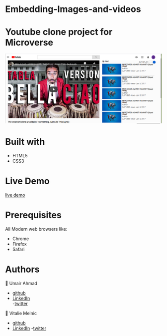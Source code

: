 # Embedding-Images-and-videos

Youtube clone project for Microverse
===================

![Image description](https://github.com/UmairAhmad125/Embedding-Images-and-videos/blob/video-feature/resources/screenshot.png)



# Built with #
 - HTML5 
  - CSS3 


# Live Demo #
[live demo](https://jovial-neumann-6765b0.netlify.app/)


 # Prerequisites #
 All Modern web browsers like:
- Chrome 
- Firefox
 - Safari



 # Authors # 


👤 Umair Ahmad
 - [github](https://github.com/UmairAhmad125)
 - [LinkedIn](https://www.linkedin.com/in/umair-ahmad-b5a89015a/)  
-[twitter](@umairahmadDP)   


👤 Vitalie Melnic
- [github](https://github.com/vmwhoami)
- [LinkedIn](https://www.linkedin.com/in/vitalie-melnic-5802198a/)
-[twitter](@vmwhoami)
